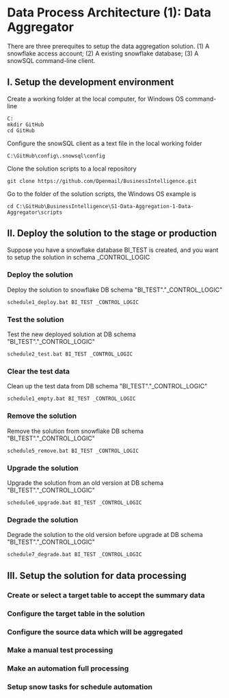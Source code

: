 # Data Process Architecture (1): Data Aggregator

There are three prerequites to setup the data aggregation solution.
(1) A snowflake access account;
(2) A existing snowflake database;
(3) A snowSQL command-line client.

## I. Setup the development environment

Create a working folder at the local computer, for Windows OS command-line

```
C:
mkdir GitHub
cd GitHub

```


Configure the snowSQL client as a text file in the local working folder

```
C:\GitHub\config\.snowsql\config

```


Clone the solution scripts to a local repository 

```
git clone https://github.com/Openmail/BusinessIntelligence.git

```


Go to the folder of the solution scripts, the Windows OS example is

```
cd C:\GitHub\BusinessIntelligence\S1-Data-Aggregation-1-Data-Aggregator\scripts

```


## II. Deploy the solution to the stage or production

Suppose you have a snowflake database BI_TEST is created, and you want to setup the solution in schema _CONTROL_LOGIC

### Deploy the solution

Deploy the solution to snowflake DB schema "BI_TEST"."_CONTROL_LOGIC"

```
schedule1_deploy.bat BI_TEST _CONTROL_LOGIC
```


### Test the solution

Test the new deployed solution at DB schema "BI_TEST"."_CONTROL_LOGIC"

```
schedule2_test.bat BI_TEST _CONTROL_LOGIC
```


### Clear the test data

Clean up the test data from DB schema "BI_TEST"."_CONTROL_LOGIC"

```
schedule1_empty.bat BI_TEST _CONTROL_LOGIC
```


### Remove the solution

Remove the solution from snowflake DB schema "BI_TEST"."_CONTROL_LOGIC"

```
schedule5_remove.bat BI_TEST _CONTROL_LOGIC
```


### Upgrade the solution

Upgrade the solution from an old version at DB schema "BI_TEST"."_CONTROL_LOGIC"

```
schedule6_upgrade.bat BI_TEST _CONTROL_LOGIC
```


### Degrade the solution

Degrade the solution to the old version before upgrade at DB schema "BI_TEST"."_CONTROL_LOGIC"

```
schedule7_degrade.bat BI_TEST _CONTROL_LOGIC
```


## III. Setup the solution for data processing


### Create or select a target table to accept the summary data


### Configure the target table in the solution


### Configure the source data which will be aggregated


### Make a manual test processing


### Make an automation full processing


### Setup snow tasks for schedule automation
